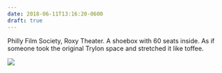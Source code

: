 ```yaml
---
date: 2018-06-11T13:16:20-0600
draft: true
---
```




Philly Film Society, Roxy Theater. A shoebox with 60 seats inside. As if someone took the original Trylon space and stretched it like toffee.

![](/images/2018/928d7abafb.jpg)



